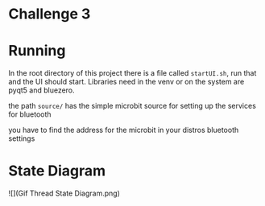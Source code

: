 Challenge 3
===

# Running

In the root directory of this project there is a file called `startUI.sh`, run that and the UI should start. Libraries need in the venv or on the system are pyqt5 and bluezero.

the path `source/` has the simple microbit source for setting up the services for bluetooth

you have to find the address for the microbit in your distros bluetooth settings

# State Diagram

![](Gif Thread State Diagram.png)